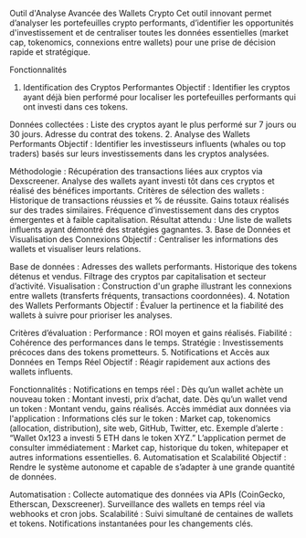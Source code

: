 Outil d'Analyse Avancée des Wallets Crypto
Cet outil innovant permet d’analyser les portefeuilles crypto performants, d’identifier les opportunités d'investissement et de centraliser toutes les données essentielles (market cap, tokenomics, connexions entre wallets) pour une prise de décision rapide et stratégique.

Fonctionnalités
1. Identification des Cryptos Performantes
Objectif : Identifier les cryptos ayant déjà bien performé pour localiser les portefeuilles performants qui ont investi dans ces tokens.

Données collectées :
Liste des cryptos ayant le plus performé sur 7 jours ou 30 jours.
Adresse du contrat des tokens.
2. Analyse des Wallets Performants
Objectif : Identifier les investisseurs influents (whales ou top traders) basés sur leurs investissements dans les cryptos analysées.

Méthodologie :
Récupération des transactions liées aux cryptos via Dexscreener.
Analyse des wallets ayant investi tôt dans ces cryptos et réalisé des bénéfices importants.
Critères de sélection des wallets :
Historique de transactions réussies et % de réussite.
Gains totaux réalisés sur des trades similaires.
Fréquence d’investissement dans des cryptos émergentes et à faible capitalisation.
Résultat attendu : Une liste de wallets influents ayant démontré des stratégies gagnantes.
3. Base de Données et Visualisation des Connexions
Objectif : Centraliser les informations des wallets et visualiser leurs relations.

Base de données :
Adresses des wallets performants.
Historique des tokens détenus et vendus.
Filtrage des cryptos par capitalisation et secteur d’activité.
Visualisation :
Construction d'un graphe illustrant les connexions entre wallets (transferts fréquents, transactions coordonnées).
4. Notation des Wallets Performants
Objectif : Évaluer la pertinence et la fiabilité des wallets à suivre pour prioriser les analyses.

Critères d’évaluation :
Performance : ROI moyen et gains réalisés.
Fiabilité : Cohérence des performances dans le temps.
Stratégie : Investissements précoces dans des tokens prometteurs.
5. Notifications et Accès aux Données en Temps Réel
Objectif : Réagir rapidement aux actions des wallets influents.

Fonctionnalités :
Notifications en temps réel :
Dès qu’un wallet achète un nouveau token : Montant investi, prix d’achat, date.
Dès qu’un wallet vend un token : Montant vendu, gains réalisés.
Accès immédiat aux données via l'application :
Informations clés sur le token : Market cap, tokenomics (allocation, distribution), site web, GitHub, Twitter, etc.
Exemple d’alerte : “Wallet 0x123 a investi 5 ETH dans le token XYZ.”
L’application permet de consulter immédiatement : Market cap, historique du token, whitepaper et autres informations essentielles.
6. Automatisation et Scalabilité
Objectif : Rendre le système autonome et capable de s’adapter à une grande quantité de données.

Automatisation :
Collecte automatique des données via APIs (CoinGecko, Etherscan, Dexscreener).
Surveillance des wallets en temps réel via webhooks et cron jobs.
Scalabilité :
Suivi simultané de centaines de wallets et tokens.
Notifications instantanées pour les changements clés.
